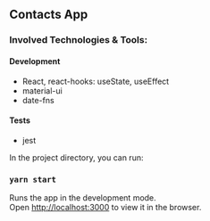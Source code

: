 ## Contacts App

### Involved Technologies & Tools:
#### Development
* React, react-hooks: useState, useEffect
* material-ui
* date-fns
 
#### Tests
* jest

In the project directory, you can run:
### `yarn start`

Runs the app in the development mode.\
Open [http://localhost:3000](http://localhost:3000) to view it in the browser.
 
 

 
